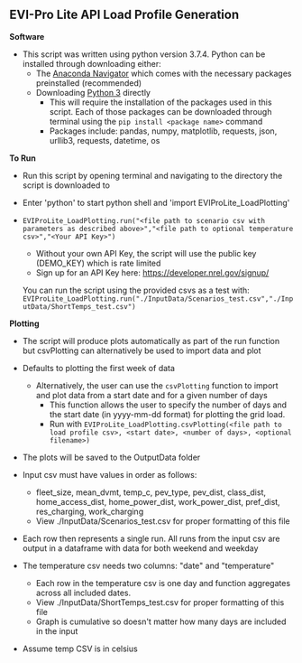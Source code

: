 
## **EVI-Pro Lite API Load Profile Generation**

**Software**
- This script was written using python version 3.7.4. Python can be installed through downloading either:
	- The [Anaconda Navigator](https://www.anaconda.com/products/individual) which comes with the necessary packages preinstalled (recommended) 
	- Downloading [Python 3](https://www.python.org/downloads/) directly 
		- This will require the installation of the packages used in this script. Each of those packages can be downloaded through terminal using the `pip install <package name>` command
		- Packages include: pandas, numpy, matplotlib, requests, json, urllib3, requests, datetime, os

**To Run**
- Run this script by opening terminal and navigating to the directory the script is downloaded to
- Enter 'python' to start python shell and 'import EVIProLite_LoadPlotting'
- `EVIProLite_LoadPlotting.run("<file path to scenario csv with parameters as described above>","<file path to optional temperature csv>","<Your API Key>")`
	- Without your own API Key, the script will use the public key (DEMO_KEY) which is rate limited
	- Sign up for an API Key here: https://developer.nrel.gov/signup/

	You can run the script using the provided csvs as a test with:
	`EVIProLite_LoadPlotting.run("./InputData/Scenarios_test.csv","./InputData/ShortTemps_test.csv")`

**Plotting**
- The script will produce plots automatically as part of the run function but csvPlotting can alternatively be used to import data and plot
- Defaults to plotting the first week of data
	- Alternatively, the user can use the `csvPlotting` function to import and plot data from a start date and for a given number of days
		- This function allows the user to specify the number of days and the start date (in yyyy-mm-dd format) for plotting the grid load.
		- Run with `EVIProLite_LoadPlotting.csvPlotting(<file path to load profile csv>, <start date>, <number of days>, <optional filename>)`
- The plots will be saved to the OutputData folder

- Input csv must have values in order as follows: 
	- fleet_size, mean_dvmt, temp_c, pev_type, pev_dist, class_dist, home_access_dist, home_power_dist, work_power_dist, pref_dist, res_charging, work_charging 
	- View ./InputData/Scenarios_test.csv for proper formatting of this file
- Each row then represents a single run. All runs from the input csv are output in a dataframe with data for both weekend and weekday


- The temperature csv needs two columns: "date" and "temperature"
    - Each row in the temperature csv is one day and function aggregates across all included dates. 
    - View ./InputData/ShortTemps_test.csv for proper formatting of this file
    - Graph is cumulative so doesn't matter how many days are included in the input
- Assume temp CSV is in celsius

